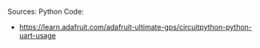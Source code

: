 Sources:
Python Code:
* https://learn.adafruit.com/adafruit-ultimate-gps/circuitpython-python-uart-usage
